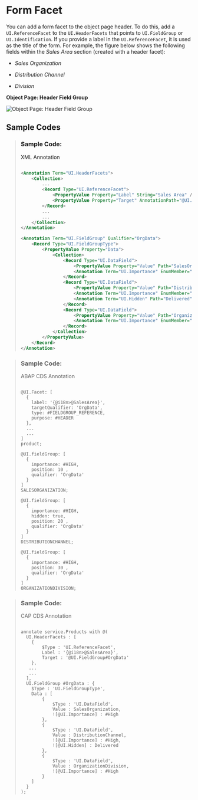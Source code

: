 <!-- loioff0ae0b200e0488d928f87a043c4c747 -->

# Form Facet

You can add a form facet to the object page header. To do this, add a `UI.ReferenceFacet` to the `UI.HeaderFacets` that points to `UI.FieldGroup` or `UI.Identification`. If you provide a label in the `UI.ReferenceFacet`, it is used as the title of the form. For example, the figure below shows the following fields within the *Sales Area* section \(created with a header facet\):

-   *Sales Organization*

-   *Distribution Channel*
-   *Division*

   
  
**Object Page: Header Field Group**

 ![](images/Header_Field_Group_379b975.png "Object Page: Header Field Group") 



<a name="loioff0ae0b200e0488d928f87a043c4c747__section_mjl_ck5_dnb"/>

## Sample Codes

> ### Sample Code:  
> XML Annotation
> 
> ```xml
> 
> <Annotation Term="UI.HeaderFacets">
>     <Collection>
>         ...
>         <Record Type="UI.ReferenceFacet">
>             <PropertyValue Property="Label" String="Sales Area" />
>             <PropertyValue Property="Target" AnnotationPath="@UI.FieldGroup#OrgData" />
>         </Record>
>         ...
>         ...
>     </Collection>
> </Annotation>
> 
> <Annotation Term="UI.FieldGroup" Qualifier="OrgData">
>     <Record Type="UI.FieldGroupType">
>         <PropertyValue Property="Data">
>             <Collection>
>                 <Record Type="UI.DataField">
>                     <PropertyValue Property="Value" Path="SalesOrganization"/>
>                     <Annotation Term="UI.Importance" EnumMember="UI.ImportanceType/High"/>
>                 </Record>
>                 <Record Type="UI.DataField">
>                     <PropertyValue Property="Value" Path="DistributionChannel"/>
>                     <Annotation Term="UI.Importance" EnumMember="UI.ImportanceType/High"/>
>                     <Annotation Term="UI.Hidden" Path="Delivered"/>
>                 </Record>
>                 <Record Type="UI.DataField">
>                     <PropertyValue Property="Value" Path="OrganizationDivision"/>
>                     <Annotation Term="UI.Importance" EnumMember="UI.ImportanceType/High"/>
>                 </Record>
>             </Collection>
>         </PropertyValue>
>     </Record>
> </Annotation>
> ```

> ### Sample Code:  
> ABAP CDS Annotation
> 
> ```
> 
> @UI.Facet: [
>   {
>     label: '{@i18n>@SalesArea}',
>     targetQualifier: 'OrgData',
>     type: #FIELDGROUP_REFERENCE,
>     purpose: #HEADER
>   },
>   ...
>   ...
> ]
> product;
> 
> @UI.fieldGroup: [
>   {
>     importance: #HIGH,
>     position: 10 ,
>     qualifier: 'OrgData'
>   }
> ]
> SALESORGANIZATION;
> 
> @UI.fieldGroup: [
>   {
>     importance: #HIGH,
>     hidden: true,
>     position: 20 ,
>     qualifier: 'OrgData'
>   }
> ]
> DISTRIBUTIONCHANNEL;
> 
> @UI.fieldGroup: [
>   {
>     importance: #HIGH,
>     position: 30 ,
>     qualifier: 'OrgData'
>   }
> ]
> ORGANIZATIONDIVISION;
> 
> ```

> ### Sample Code:  
> CAP CDS Annotation
> 
> ```
> 
> annotate service.Products with @(
>   UI.HeaderFacets : [
>     {
>         $Type : 'UI.ReferenceFacet',
>         Label : '{@i18n>@SalesArea}',
>         Target : '@UI.FieldGroup#OrgData'
>     },
>    ...
>    ...
>   ],
>   UI.FieldGroup #OrgData : {
>     $Type : 'UI.FieldGroupType',
>     Data : [
>         {
>             $Type : 'UI.DataField',
>             Value : SalesOrganization,
>             ![@UI.Importance] : #High
>         },
>         {
>             $Type : 'UI.DataField',
>             Value : DistributionChannel,
>             ![@UI.Importance] : #High,
>             ![@UI.Hidden] : Delivered
>         },
>         {
>             $Type : 'UI.DataField',
>             Value : OrganizationDivision,
>             ![@UI.Importance] : #High
>         }
>     ]
>   }
> );
> 
> ```

